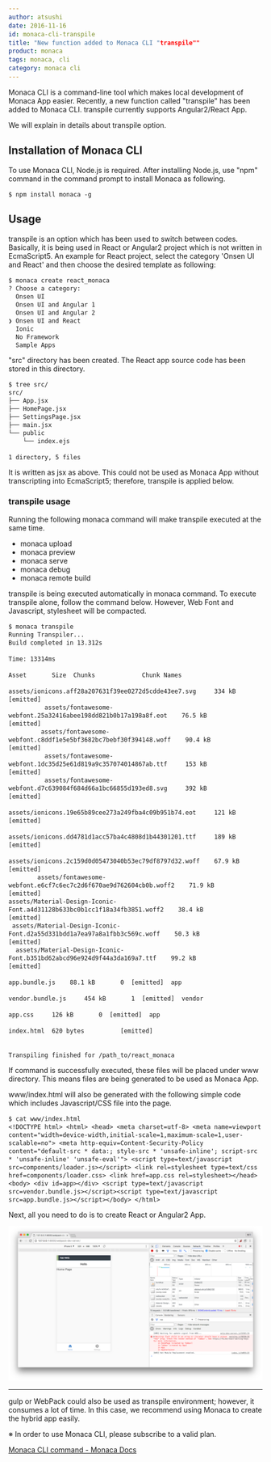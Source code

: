 ```yaml
---
author: atsushi
date: 2016-11-16
id: monaca-cli-transpile
title: "New function added to Monaca CLI "transpile""
product: monaca
tags: monaca, cli
category: monaca cli
---
```


Monaca CLI is a command-line tool which makes local development of Monaca App easier. Recently, a new function called "transpile" has been added to Monaca CLI. transpile currently supports Angular2/React App.

We will explain in details about transpile option.

## Installation of Monaca CLI

To use Monaca CLI, Node.js is required. After installing Node.js, use "npm" command in the command prompt to install Monaca as following.

```
$ npm install monaca -g
```

## Usage

transpile is an option which has been used to switch between codes. Basically, it is being used in React or Angular2 project which is not written in EcmaScript5. An example for React project, select the category 'Onsen UI and React' and then choose the desired template as following:

```
$ monaca create react_monaca
? Choose a category: 
  Onsen UI 
  Onsen UI and Angular 1 
  Onsen UI and Angular 2 
❯ Onsen UI and React 
  Ionic 
  No Framework 
  Sample Apps
```

"src" directory has been created. The React app source code has been stored in this directory.

```
$ tree src/
src/
├── App.jsx
├── HomePage.jsx
├── SettingsPage.jsx
├── main.jsx
└── public
    └── index.ejs

1 directory, 5 files
```

It is written as jsx as above. This could not be used as Monaca App without transcripting into EcmaScript5; therefore, transpile is applied below.

### transpile usage

Running the following monaca command will make transpile executed at the same time.

- monaca upload
- monaca preview
- monaca serve
- monaca debug
- monaca remote build

transpile is being executed automatically in monaca command. To execute transpile alone, follow the command below. However, Web Font and Javascript, stylesheet will be compacted.

```
$ monaca transpile
Running Transpiler...
Build completed in 13.312s

Time: 13314ms
                                                                    Asset       Size  Chunks             Chunk Names
                     assets/ionicons.aff28a207631f39ee0272d5cdde43ee7.svg     334 kB          [emitted]  
          assets/fontawesome-webfont.25a32416abee198dd821b0b17a198a8f.eot    76.5 kB          [emitted]  
         assets/fontawesome-webfont.c8ddf1e5e5bf3682bc7bebf30f394148.woff    90.4 kB          [emitted]  
          assets/fontawesome-webfont.1dc35d25e61d819a9c357074014867ab.ttf     153 kB          [emitted]  
          assets/fontawesome-webfont.d7c639084f684d66a1bc66855d193ed8.svg     392 kB          [emitted]  
                     assets/ionicons.19e65b89cee273a249fba4c09b951b74.eot     121 kB          [emitted]  
                     assets/ionicons.dd4781d1acc57ba4c4808d1b44301201.ttf     189 kB          [emitted]  
                    assets/ionicons.2c159d0d05473040b53ec79df8797d32.woff    67.9 kB          [emitted]  
        assets/fontawesome-webfont.e6cf7c6ec7c2d6f670ae9d762604cb0b.woff2    71.9 kB          [emitted]  
assets/Material-Design-Iconic-Font.a4d31128b633bc0b1cc1f18a34fb3851.woff2    38.4 kB          [emitted]  
 assets/Material-Design-Iconic-Font.d2a55d331bdd1a7ea97a8a1fbb3c569c.woff    50.3 kB          [emitted]  
  assets/Material-Design-Iconic-Font.b351bd62abcd96e924d9f44a3da169a7.ttf    99.2 kB          [emitted]  
                                                            app.bundle.js    88.1 kB       0  [emitted]  app
                                                         vendor.bundle.js     454 kB       1  [emitted]  vendor
                                                                  app.css     126 kB       0  [emitted]  app
                                                               index.html  620 bytes          [emitted]  


Transpiling finished for /path_to/react_monaca
```

If command is successfully executed, these files will be placed under www directory. This means files are being generated to be used as Monaca App.

www/index.html will also be generated with the following simple code which includes Javascript/CSS file into the page.

```
$ cat www/index.html 
<!DOCTYPE html> <html> <head> <meta charset=utf-8> <meta name=viewport content="width=device-width,initial-scale=1,maximum-scale=1,user-scalable=no"> <meta http-equiv=Content-Security-Policy content="default-src * data:; style-src * 'unsafe-inline'; script-src * 'unsafe-inline' 'unsafe-eval'"> <script type=text/javascript src=components/loader.js></script> <link rel=stylesheet type=text/css href=components/loader.css> <link href=app.css rel=stylesheet></head> <body> <div id=app></div> <script type=text/javascript src=vendor.bundle.js></script><script type=text/javascript src=app.bundle.js></script></body> </html>
```

Next, all you need to do is to create React or Angular2 App.

![](/blog/content/images/2016/Nov/monaca-react-preview.png)

----

gulp or WebPack could also be used as transpile environment; however, it consumes a lot of time. In this case, we recommend using Monaca to create the hybrid app easily.

※ In order to use Monaca CLI, please subscribe to a valid plan.

[Monaca CLI command - Monaca Docs](https://docs.monaca.io/en/manual/development/monaca_cli/cli_commands/#monaca-transpile)
